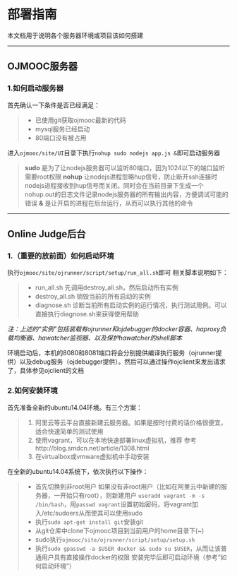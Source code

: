# 部署指南
本文档用于说明各个服务器环境或项目该如何搭建

------

## OJMOOC服务器
### 1.如何启动服务器
首先确认一下条件是否已经满足：
> * 已使用git获取ojmooc最新的代码
> * mysql服务已经启动
> * 80端口没有被占用

进入`ojmooc/site/UI`目录下执行`nohup sudo nodejs app.js &`即可启动服务器
> **sudo** 是为了让nodejs服务器可以监听80端口，因为1024以下的端口监听需要root权限
> **nohup** 让nodejs进程忽略hup信号，防止断开ssh连接时nodejs进程接收到hup信号而关闭。同时会在当前目录下生成一个nohup.out的日志文件记录nodejs服务器的所有输出内容，方便调试可能的错误
> **&** 是让开启的进程在后台运行，从而可以执行其他的命令

------

## Online Judge后台
### 1.（重要的放前面）如何启动环境
执行`ojmooc/site/ojrunner/script/setup/run_all.sh`即可
相关脚本说明如下：
> * run_all.sh 先调用destroy_all.sh，然后启动所有实例
> * destroy_all.sh 销毁当前的所有启动的实例
> * diagnose.sh 诊断当前所有启动实例的运行情况，执行测试用例。可以直接执行diagnose.sh来获得使用帮助

*注：上述的“实例”包括装载有ojrunner和ojdebugger的docker容器、haproxy负载均衡器、hawatcher监视器、以及保护hawatcher的shell脚本*

环境启动后，本机的8080和8081端口将会分别提供编译执行服务（ojrunner提供）以及debug服务（ojdebugger提供）。然后可以通过操作ojclient来发出请求了，具体参见ojclient的文档

### 2.如何安装环境
首先准备全新的ubuntu14.04环境。有三个方案：
> 1. 阿里云等云平台直接新建云服务器。如果是按时付费的话价格很便宜，适合快速简单的测试使用
> 2. 使用vagrant，可以在本地快速部署linux虚拟机，推荐
> 参考http://blog.smdcn.net/article/1308.html
> 3. 在virtualbox或vmware虚拟机中手动安装

在全新的ubuntu14.04系统下，依次执行以下操作：
> * 首先切换到非root用户
> 如果没有非root用户（比如在阿里云中新建的服务器，一开始只有root），则新建用户 `useradd vagrant -m -s /bin/bash`，用`passwd vagrant`设置初始密码，将vagrant加入/etc/sudoers从而使其可以使用sudo
> * 执行`sudo apt-get install git`安装git
> * 从git仓库中clone下ojmooc项目到当前用户的home目录下(~)
> * sudo执行`ojmooc/site/ojrunner/script/setup/setup.sh`
> * 执行`sudo gpasswd -a $USER docker && sudo su $USER`，从而让该普通用户具有直接操作docker的权限
> 安装完毕后即可启动环境（参考“如何启动环境”）